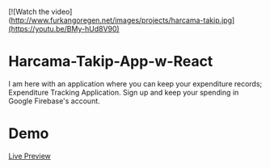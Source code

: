 [![Watch the video](http://www.furkangoregen.net/images/projects/harcama-takip.jpg](https://youtu.be/BMy-hUd8V90)

# Harcama-Takip-App-w-React

I am here with an application where you can keep your expenditure records; Expenditure Tracking Application.
Sign up and keep your spending in Google Firebase's account.

# Demo

<a href="https://furkan-goregen-1995.github.io/Harcama-Takip-App-w-React/">Live Preview</a>

